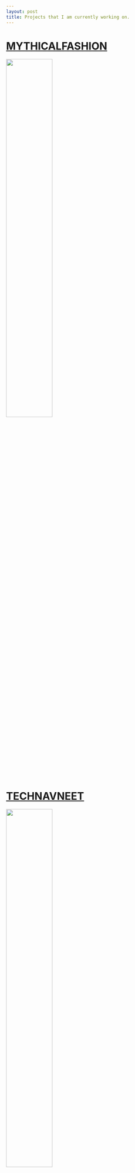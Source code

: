 ```yaml
---
layout: post
title: Projects that I am currently working on.
---
```


# [MYTHICALFASHION](http://mythicalfashion.in)


  <img 
src="https://cdn.rawgit.com/Navneet-Suresh/media/f1de4bab/photos/Mythicalfashion%20Snip.PNG" width="50%" >


# [TECHNAVNEET](http://technavneet.com)


  <img
src="https://cdn.rawgit.com/Navneet-Suresh/media/f1de4bab/photos/My%20Ecommerce%20website..PNG" width="50%" >


# [ALTERKART](http://alterkart.com)


  <img 
  src="https://cdn.rawgit.com/Navneet-Suresh/media/404576e0/photos/Alterkart-Client%20Project.PNG" width="50%" >
